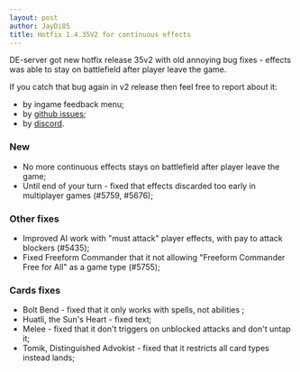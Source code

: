 ```yaml
---
layout: post
author: JayDi85
title: Hotfix 1.4.35V2 for continuous effects
---
```

DE-server got new hotfix release 35v2 with old annoying bug fixes - effects was able to stay on battlefield after player leave the game.

If you catch that bug again in v2 release then feel free to report about it:
 * by ingame feedback menu;
 * by <a href="https://github.com/magefree/mage/issues/">github issues</a>;
 * by <a href="https://discord.gg/53exRe">discord</a>.

### New
* No more continuous effects stays on battlefield after player leave the game;
* Until end of your turn - fixed that effects discarded too early in multiplayer games (#5759, #5676);

### Other fixes
* Improved AI work with "must attack" player effects, with pay to attack blockers (#5435);
* Fixed Freeform Commander that it not allowing "Freeform Commander Free for All" as a game type (#5755);

### Cards fixes
* Bolt Bend - fixed that it only works with spells, not abilities ;
* Huatli, the Sun's Heart - fixed text;
* Melee - fixed that it don't triggers on unblocked attacks and don't untap it;
* Tomik, Distinguished Advokist - fixed that it restricts all card types instead lands;